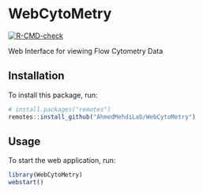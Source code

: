 # WebCytoMetry
<!-- badges: start -->
[![R-CMD-check](https://github.com/AhmedMehdiLab/WebCytoMetry/workflows/R-CMD-check/badge.svg)](https://github.com/AhmedMehdiLab/WebCytoMetry/actions)
<!-- badges: end -->
  
Web Interface for viewing Flow Cytometry Data

## Installation
To install this package, run:

``` r
# install.packages("remotes")
remotes::install_github("AhmedMehdiLab/WebCytoMetry")
```

## Usage
To start the web application, run:

``` r
library(WebCytoMetry)
webstart()
```
